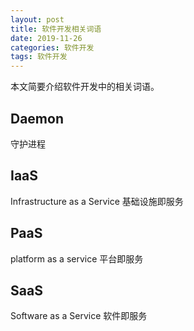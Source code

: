 ```yaml
---
layout: post
title: 软件开发相关词语
date: 2019-11-26
categories: 软件开发
tags: 软件开发
---
```

本文简要介绍软件开发中的相关词语。

## Daemon
守护进程
## IaaS
Infrastructure as a Service
基础设施即服务
## PaaS
platform as a service
平台即服务
## SaaS
Software as a Service
软件即服务
